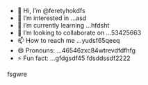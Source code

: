 - 👋 Hi, I’m @feretyhokdfs
- 👀 I’m interested in ...asd
- 🌱 I’m currently learning ...hfdsht
- 💞️ I’m looking to collaborate on ...53425663
- 📫 How to reach me ...yudsf65qeeq
- 😄 Pronouns: ...46546zxc84wtrevdfdfhfg
- ⚡ Fun fact: ...gfdgsdf45
  fdsddssdf2222
<!---sffsd,u,xcv25bgffg
feretyhok/feretyhok is a ✨ special ✨ repositorвіаy because its `READM4E.md` (th65365is file) appearwws on your GitHub profile.
You can click the Preview link to take a look at your changes.sdfsf
--->fsgwre
